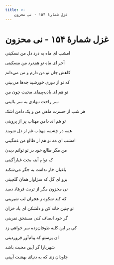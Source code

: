 ```yaml
---
title: >-
    غزل شمارهٔ ۱۵۴ - نی محزون
---
```

# غزل شمارهٔ ۱۵۴ - نی محزون

<div class="b" id="bn1"><div class="m1"><p>امشب ای ماه به درد دل من تسکینی</p></div>
<div class="m2"><p>آخر ای ماه تو همدرد من مسکینی</p></div></div>
<div class="b" id="bn2"><div class="m1"><p>کاهش جان تو من دارم و من می‌دانم</p></div>
<div class="m2"><p>که تو از دوری خورشید چه‌ها می‌بینی</p></div></div>
<div class="b" id="bn3"><div class="m1"><p>تو هم ای بادیه‌پیمای محبت چون من</p></div>
<div class="m2"><p>سر راحت ننهادی به سر بالینی</p></div></div>
<div class="b" id="bn4"><div class="m1"><p>هر شب از حسرت ماهی من و یک دامن اشک</p></div>
<div class="m2"><p>تو هم ای دامن مهتاب پر از پروینی</p></div></div>
<div class="b" id="bn5"><div class="m1"><p>همه در چشمه مهتاب غم از دل شویند</p></div>
<div class="m2"><p>امشب ای مه تو هم از طالع من غمگینی</p></div></div>
<div class="b" id="bn6"><div class="m1"><p>من مگر طالع خود در تو توانم دیدن</p></div>
<div class="m2"><p>که توام آینه بخت غبارآگینی</p></div></div>
<div class="b" id="bn7"><div class="m1"><p>باغبان خار ندامت به جگر می‌شکند</p></div>
<div class="m2"><p>برو ای گل که سزاوار همان گلچینی</p></div></div>
<div class="b" id="bn8"><div class="m1"><p>نی محزون مگر از تربت فرهاد دمید</p></div>
<div class="m2"><p>که کند شکوه ز هجران لب شیرینی</p></div></div>
<div class="b" id="bn9"><div class="m1"><p>تو چنین خانه کن و دلشکن ای باد خزان</p></div>
<div class="m2"><p>گر خود انصاف کنی مستحق نفرینی</p></div></div>
<div class="b" id="bn10"><div class="m1"><p>کی بر این کلبه طوفان‌زده سر خواهی زد</p></div>
<div class="m2"><p>ای پرستو که پیام‌آور فروردینی</p></div></div>
<div class="b" id="bn11"><div class="m1"><p>شهریارا گر آیین محبت باشد</p></div>
<div class="m2"><p>جاودان زی که به دنیای بهشت آیینی</p></div></div>
